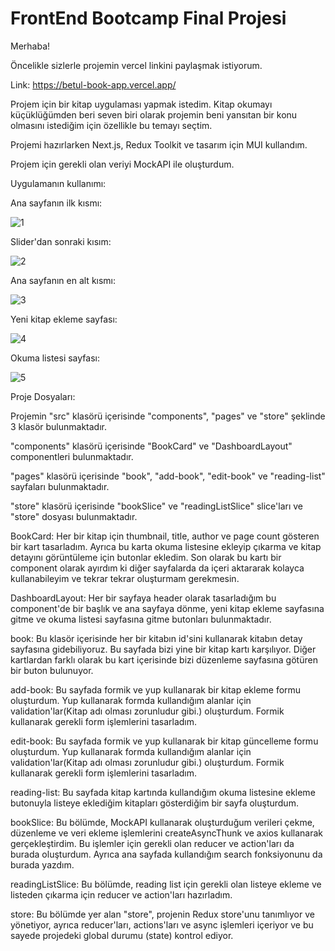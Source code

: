 # FrontEnd Bootcamp Final Projesi

Merhaba!

Öncelikle sizlerle projemin vercel linkini paylaşmak istiyorum.

Link: https://betul-book-app.vercel.app/

Projem için bir kitap uygulaması yapmak istedim. Kitap okumayı küçüklüğümden beri seven biri olarak projemin beni yansıtan bir konu olmasını istediğim için özellikle bu temayı seçtim.

Projemi hazırlarken Next.js, Redux Toolkit ve tasarım için MUI kullandım.

Projem için gerekli olan veriyi MockAPI ile oluşturdum.


Uygulamanın kullanımı:

Ana  sayfanın ilk kısmı:

![1](https://github.com/betulyurtman/Front_End-Bootcamp-Final-Project/assets/96620871/08a89910-e945-42ed-a2c9-33d416fc9056)

Slider'dan sonraki kısım:

![2](https://github.com/betulyurtman/Front_End-Bootcamp-Final-Project/assets/96620871/33f85e06-1801-4c5d-a812-47669dc40da3)

Ana sayfanın en alt kısmı:

![3](https://github.com/betulyurtman/Front_End-Bootcamp-Final-Project/assets/96620871/07e8f96d-f142-4266-8bd3-3c1ca5fe5a81)

Yeni kitap ekleme sayfası:

![4](https://github.com/betulyurtman/Front_End-Bootcamp-Final-Project/assets/96620871/580305b6-0d38-4933-b7d1-915809088387)

Okuma listesi sayfası:

![5](https://github.com/betulyurtman/Front_End-Bootcamp-Final-Project/assets/96620871/fbfceae7-588c-4c81-a8af-ab461cdc6898)


Proje Dosyaları:

Projemin "src" klasörü içerisinde "components", "pages" ve "store" şeklinde 3 klasör bulunmaktadır. 

"components" klasörü içerisinde "BookCard" ve "DashboardLayout" componentleri bulunmaktadır.

"pages" klasörü içerisinde "book", "add-book", "edit-book" ve "reading-list" sayfaları bulunmaktadır.

"store" klasörü içerisinde "bookSlice" ve "readingListSlice" slice'ları ve "store" dosyası bulunmaktadır.


BookCard: Her bir kitap için thumbnail, title, author ve page count gösteren bir kart tasarladım. Ayrıca bu karta okuma listesine ekleyip çıkarma ve kitap detayını görüntüleme için butonlar ekledim. Son olarak bu kartı bir component olarak ayırdım ki diğer sayfalarda da içeri aktararak kolayca kullanabileyim ve tekrar tekrar oluşturmam gerekmesin.

DashboardLayout: Her bir sayfaya header olarak tasarladığım bu component'de bir başlık ve ana sayfaya dönme, yeni kitap ekleme sayfasına gitme ve okuma listesi sayfasına gitme butonları bulunmaktadır. 


book: Bu klasör içerisinde her bir kitabın id'sini kullanarak kitabın detay sayfasına gidebiliyoruz. Bu sayfada bizi yine bir kitap kartı karşılıyor. Diğer kartlardan farklı olarak bu kart içerisinde bizi düzenleme sayfasına götüren bir buton bulunuyor.

add-book: Bu sayfada formik ve yup kullanarak bir kitap ekleme formu oluşturdum. Yup kullanarak formda kullandığım alanlar için validation'lar(Kitap adı olması zorunludur gibi.) oluşturdum. Formik kullanarak gerekli form işlemlerini tasarladım.

edit-book: Bu sayfada formik ve yup kullanarak bir kitap güncelleme formu oluşturdum. Yup kullanarak formda kullandığım alanlar için validation'lar(Kitap adı olması zorunludur gibi.) oluşturdum. Formik kullanarak gerekli form işlemlerini tasarladım.

reading-list: Bu sayfada kitap kartında kullandığım okuma listesine ekleme butonuyla listeye eklediğim kitapları gösterdiğim bir sayfa oluşturdum.


bookSlice: Bu bölümde, MockAPI kullanarak oluşturduğum verileri çekme, düzenleme ve veri ekleme işlemlerini createAsyncThunk ve axios kullanarak gerçekleştirdim. Bu işlemler için gerekli olan reducer ve action'ları da burada oluşturdum. Ayrıca ana sayfada kullandığım search fonksiyonunu da burada yazdım.

readingListSlice: Bu bölümde, reading list için gerekli olan listeye ekleme ve listeden çıkarma için reducer ve action'ları hazırladım.

store: Bu bölümde yer alan "store", projenin Redux store'unu tanımlıyor ve yönetiyor, ayrıca reducer'ları, actions'ları ve async işlemleri içeriyor ve bu sayede projedeki global durumu (state) kontrol ediyor.


